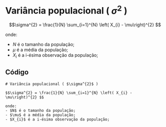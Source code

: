 # Variância populacional ( $\sigma^{2}$ )

$$\sigma^{2} = \frac{1}{N} \sum_{i=1}^{N} \left( X_{i} - \mu\right)^{2} $$

onde:
- $N$ é o tamanho da população;
- $\mu$ é a média da população;
- $X_{i}$ é a i-ésima observação da população;

## Código

```
# Variância populacional ( $\sigma^{2}$ )

$$\sigma^{2} = \frac{1}{N} \sum_{i=1}^{N} \left( X_{i} - \mu\right)^{2} $$

onde:
- $N$ é o tamanho da população;
- $\mu$ é a média da população;
- $X_{i}$ é a i-ésima observação da população;
```